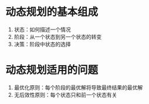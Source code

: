 # 动态规划的基本组成

1. 状态：如何描述一个情况
2. 阶段：从一个状态到另一个状态的转变
3. 决策：阶段中状态的选择

# 动态规划适用的问题

1. 最优化原则：每个阶段的最优解将导致最终结果的最优解
2. 无后效性原则：每个状态只和前一个状态有关